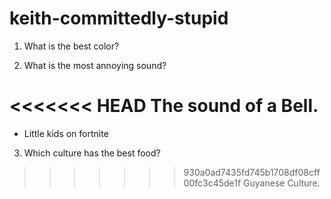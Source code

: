 # keith-committedly-stupid

1. What is the best color?

2. What is the most annoying sound?

<<<<<<< HEAD
The sound of a Bell.
=======
- Little kids on fortnite

3. Which culture has the best food?
>>>>>>> 930a0ad7435fd745b1708df08cff00fc3c45de1f
Guyanese Culture.